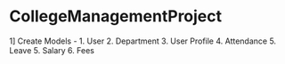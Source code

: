# CollegeManagementProject


1] Create Models - 
        1. User 
        2. Department 
        3. User Profile
        4. Attendance
        5. Leave
        5. Salary
        6. Fees
